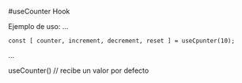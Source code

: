 #useCounter Hook

Ejemplo de uso:
...

    const [ counter, increment, decrement, reset ] = useCpunter(10);

...

useCounter() // recibe un valor por defecto
